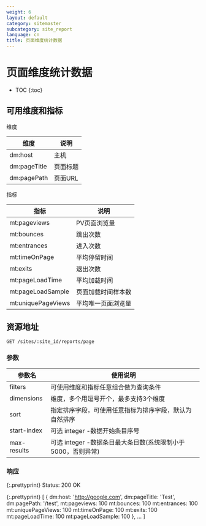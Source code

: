 ```yaml
---
weight: 6
layout: default
category: sitemaster
subcategory: site_report
language: cn
title: 页面维度统计数据
---
```


# 页面维度统计数据

* TOC
{:toc}


## 可用维度和指标

维度

| 维度         | 说明     |
|--------------|----------|
| dm:host      | 主机     |
| dm:pageTitle | 页面标题 |
| dm:pagePath  | 页面URL  |

指标

| 指标               | 说明               |
|--------------------|--------------------|
| mt:pageviews       | PV页面浏览量       |
| mt:bounces         | 跳出次数           |
| mt:entrances       | 进入次数           |
| mt:timeOnPage      | 平均停留时间       |
| mt:exits           | 退出次数           |
| mt:pageLoadTime    | 平均加载时间       |
| mt:pageLoadSample  | 页面加载时间样本数 |
| mt:uniquePageViews | 平均唯一页面浏览量 |

## 资源地址

    GET /sites/:site_id/reports/page

### 参数

| 参数名      | 使用说明                                                     |
|-------------|--------------------------------------------------------------|
| filters     | 可使用维度和指标任意组合做为查询条件                         |
| dimensions  | 维度，多个用逗号开个，最多支持3个维度                        |
| sort        | 指定排序字段，可使用任意指标为排序字段，默认为自然排序       |
| start-index | 可选 integer -数据开始条目序号                               |
| max-results | 可选 integer -数据条目最大条目数(系统限制小于5000，否则异常) |

### 响应


{:.prettyprint}
    Status: 200 OK

{:.prettyprint}
    [
        {
            dm:host: 'http://google.com',
            dm:pageTitle: 'Test',
            dm:pagePath: '/test',
            mt:pageviews: 100
            mt:bounces: 100
            mt:entrances: 100
            mt:uniquePageViews: 100
            mt:timeOnPage: 100
            mt:exits: 100
            mt:pageLoadTime: 100
            mt:pageLoadSample: 100
        },
        ...
    ]

